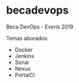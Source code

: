 # becadevops
Beca DevOps - Everis 2019

Temas aborados:

- Docker
- Jenkins
- Sonar
- Nexus
- PortalCI

